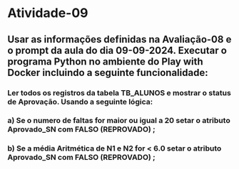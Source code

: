 # Atividade-09
## Usar as informações definidas na Avaliação-08 e o prompt da aula do dia 09-09-2024.  Executar o programa Python no ambiente do Play with Docker incluindo a seguinte funcionalidade:
### Ler todos os registros da tabela TB_ALUNOS e mostrar o status de Aprovação. Usando a seguinte lógica:
### a) Se o numero de faltas for maior ou igual a 20 setar o atributo Aprovado_SN com FALSO (REPROVADO) ;
### b) Se a média Aritmética de N1 e N2 for < 6.0   setar o atributo Aprovado_SN com FALSO (REPROVADO) ;

